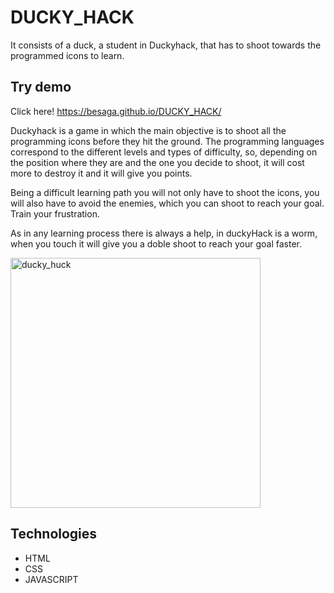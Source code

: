 # DUCKY_HACK
It consists of a duck, a student in Duckyhack, that has to shoot towards the programmed icons to learn.

## Try demo
Click here! https://besaga.github.io/DUCKY_HACK/



Duckyhack is a game in which the main objective is to shoot all the programming icons before they hit the ground. 
The programming languages correspond to the different levels and types of difficulty, so, depending on the position where they are and the one you decide to shoot, it will cost more to destroy it and it will give you points.

Being a difficult learning path you will not only have to shoot the icons, you will also have to avoid the enemies, which you can shoot to reach your goal. Train your frustration.

As in any learning process there is always a help, in duckyHack is a worm, when you touch it will give you a doble shoot to reach your goal faster. 

<img width="400" alt="ducky_huck" src="https://user-images.githubusercontent.com/85948239/140496438-b2fa52d7-e19c-4b59-beff-511a86c2dc0f.png">

## Technologies

<ul>
 <li>HTML</li>
 <li>CSS</li>
 <li>JAVASCRIPT</li>
 
 </ul>




 
